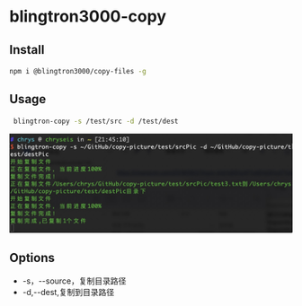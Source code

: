 # blingtron3000-copy

## Install

```bash 
npm i @blingtron3000/copy-files -g
```

## Usage

```bash
 blingtron-copy -s /test/src -d /test/dest
```

![demo.jpg](./static/demo.jpg)

## Options
+ -s，--source，复制目录路径
+ -d,--dest,复制到目录路径
